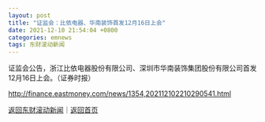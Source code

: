 ```yaml
---
layout: post
title: "证监会：比依电器、华南装饰首发12月16日上会"
date: 2021-12-10 21:54:04 +0800
categories: emnews
tags: 东财滚动新闻
---
```


证监会公告，浙江比依电器股份有限公司、深圳市华南装饰集团股份有限公司首发12月16日上会。（证券时报）

<http://finance.eastmoney.com/news/1354,202112102210290541.html>

[返回东财滚动新闻](//finews.withounder.com/emnews/)｜[返回首页](//finews.withounder.com/)